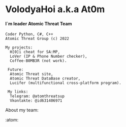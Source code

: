<html>
  <head>
    <h1> VolodyaHoi a.k.a At0m </h1>
    <h4> I`m leader Atomic Threat Team </h4> 
  </head>
  <body>
    
    Coder Python, C#, C++ 
    Atomic Threat Group (c) 2022

    My projects:
      H[0]i cheat for SA:MP,
      LoVer (IP & Phone Number checker),
      Coffee-B0MB3R (not work).

     Future:
      Atomic Threat site,
      Atomic Threat DataBase creator,
      Lucifer (multifunctional cross-platform program).

     My links:
      Telegram: @atomthreatsup 
      Vkontakte: @id631406971
      
About my team: 

  <bode>
</html>
  :atom:
